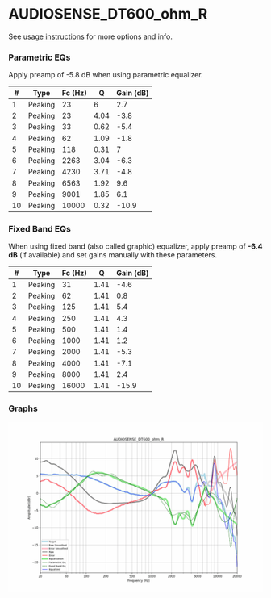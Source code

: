 # AUDIOSENSE_DT600_ohm_R
See [usage instructions](https://github.com/jaakkopasanen/AutoEq#usage) for more options and info.

### Parametric EQs
Apply preamp of -5.8 dB when using parametric equalizer.

|   # | Type    |   Fc (Hz) |    Q |   Gain (dB) |
|-----|---------|-----------|------|-------------|
|   1 | Peaking |        23 | 6    |         2.7 |
|   2 | Peaking |        23 | 4.04 |        -3.8 |
|   3 | Peaking |        33 | 0.62 |        -5.4 |
|   4 | Peaking |        62 | 1.09 |        -1.8 |
|   5 | Peaking |       118 | 0.31 |         7   |
|   6 | Peaking |      2263 | 3.04 |        -6.3 |
|   7 | Peaking |      4230 | 3.71 |        -4.8 |
|   8 | Peaking |      6563 | 1.92 |         9.6 |
|   9 | Peaking |      9001 | 1.85 |         6.1 |
|  10 | Peaking |     10000 | 0.32 |       -10.9 |

### Fixed Band EQs
When using fixed band (also called graphic) equalizer, apply preamp of **-6.4 dB** (if available) and set gains manually with these parameters.

|   # | Type    |   Fc (Hz) |    Q |   Gain (dB) |
|-----|---------|-----------|------|-------------|
|   1 | Peaking |        31 | 1.41 |        -4.6 |
|   2 | Peaking |        62 | 1.41 |         0.8 |
|   3 | Peaking |       125 | 1.41 |         5.4 |
|   4 | Peaking |       250 | 1.41 |         4.3 |
|   5 | Peaking |       500 | 1.41 |         1.4 |
|   6 | Peaking |      1000 | 1.41 |         1.2 |
|   7 | Peaking |      2000 | 1.41 |        -5.3 |
|   8 | Peaking |      4000 | 1.41 |        -7.1 |
|   9 | Peaking |      8000 | 1.41 |         2.4 |
|  10 | Peaking |     16000 | 1.41 |       -15.9 |

### Graphs
![](./AUDIOSENSE_DT600_ohm_R.png)
